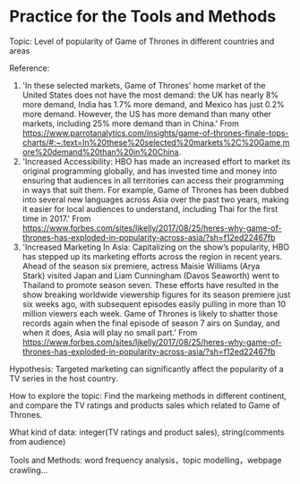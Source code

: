 # Practice for the Tools and Methods

Topic: Level of popularity of Game of Thrones in different countries and areas

Reference: 
1) 'In these selected markets, Game of Thrones' home market of the United States does not have the most demand: the UK has nearly 8% more demand, India has 1.7% more demand, and Mexico has just 0.2% more demand. However, the US has more demand than many other markets, including 25% more demand than in China.' From https://www.parrotanalytics.com/insights/game-of-thrones-finale-tops-charts/#:~:text=In%20these%20selected%20markets%2C%20Game,more%20demand%20than%20in%20China.
2) 'Increased Accessibility: HBO has made an increased effort to market its original programming globally, and has invested time and money into ensuring that audiences in all territories can access their programming in ways that suit them. For example, Game of Thrones has been dubbed into several new languages across Asia over the past two years, making it easier for local audiences to understand, including Thai for the first time in 2017.' From https://www.forbes.com/sites/ljkelly/2017/08/25/heres-why-game-of-thrones-has-exploded-in-popularity-across-asia/?sh=f12ed22467fb
3) 'Increased Marketing In Asia: Capitalizing on the show’s popularity, HBO has stepped up its marketing efforts across the region in recent years. Ahead of the season six premiere, actress Maisie Williams (Arya Stark) visited Japan and Liam Cunningham (Davos Seaworth) went to Thailand to promote season seven. These efforts have resulted in the show breaking worldwide viewership figures for its season premiere just six weeks ago, with subsequent episodes easily pulling in more than 10 million viewers each week. Game of Thrones is likely to shatter those records again when the final episode of season 7 airs on Sunday, and when it does, Asia will play no small part.' From https://www.forbes.com/sites/ljkelly/2017/08/25/heres-why-game-of-thrones-has-exploded-in-popularity-across-asia/?sh=f12ed22467fb

Hypothesis: Targeted marketing can significantly affect the popularity of a TV series in the host country.

How to explore the topic: Find the markeing methods in different continent, and compare the TV ratings and products sales which related to Game of Thrones.

What kind of data: integer(TV ratings and product sales), string(comments from audience)

Tools and Methods: word frequency analysis，topic modelling，webpage crawling...
